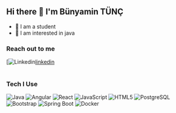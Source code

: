 

## Hi there :wave: I'm Bünyamin TÜNÇ

* :bust_in_silhouette: I am a student
* :green_book: I am interested in java

### Reach out to me 

[![Linkedin](https://img.shields.io/badge/LinkedIn-0077B5?style=for-the-badge&logo=linkedin&logoColor=white)[linkedin]
<br/>
<br/>

### Tech I Use

![Java](https://img.shields.io/badge/java-%23ED8B00.svg?style=for-the-badge&logo=java&logoColor=white) 
![Angular](https://img.shields.io/badge/angular-%23DD0031.svg?style=for-the-badge&logo=angular&logoColor=white)
![React](https://img.shields.io/badge/react-%2320232a.svg?style=for-the-badge&logo=react&logoColor=%2361DAFB)
![JavaScript](https://img.shields.io/badge/javascript-%23323330.svg?style=for-the-badge&logo=javascript&logoColor=%23F7DF1E)
![HTML5](https://img.shields.io/badge/html5-%23E34F26.svg?style=for-the-badge&logo=html5&logoColor=white)
![PostgreSQL](https://img.shields.io/badge/PostgreSQL-316192?style=for-the-badge&logo=postgresql&logoColor=white)
![Bootstrap](https://img.shields.io/badge/Bootstrap-563D7C?style=for-the-badge&logo=bootstrap&logoColor=white)
![Spring Boot](https://img.shields.io/badge/Spring_Boot-F2F4F9?style=for-the-badge&logo=spring-boot)
![Docker](https://img.shields.io/badge/Docker-2CA5E0?style=for-the-badge&logo=docker&logoColor=white)



[linkedin]:https://www.linkedin.com/in/bunyamintunc  














